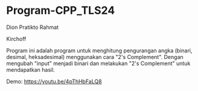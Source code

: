  # Program-CPP_TLS24
Dion Pratikto Rahmat

Kirchoff

Program ini adalah program untuk menghitung pengurangan angka (binari, desimal, heksadesimal) menggunakan cara "2's Complement".
Dengan mengubah "input" menjadi binari dan melakukan "2's Complement" untuk mendapatkan hasil.

Demo: https://youtu.be/4pThHbFaLQ8
